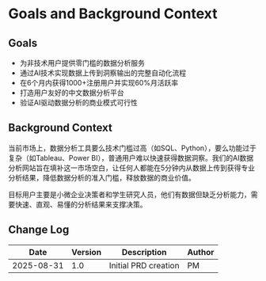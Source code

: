 # Goals and Background Context

## Goals
- 为非技术用户提供零门槛的数据分析服务
- 通过AI技术实现数据上传到洞察输出的完整自动化流程
- 在6个月内获得1000+注册用户并实现60%月活跃率
- 打造用户友好的中文数据分析平台
- 验证AI驱动数据分析的商业模式可行性

## Background Context
当前市场上，数据分析工具要么技术门槛过高（如SQL、Python），要么功能过于复杂（如Tableau、Power BI），普通用户难以快速获得数据洞察。我们的AI数据分析网站旨在填补这一市场空白，让任何人都能在5分钟内从数据上传到获得专业分析结果，降低数据分析的准入门槛，释放数据的商业价值。

目标用户主要是小微企业决策者和学生研究人员，他们有数据但缺乏分析能力，需要快速、直观、易懂的分析结果来支撑决策。

## Change Log
| Date | Version | Description | Author |
|------|---------|-------------|---------|
| 2025-08-31 | 1.0 | Initial PRD creation | PM |